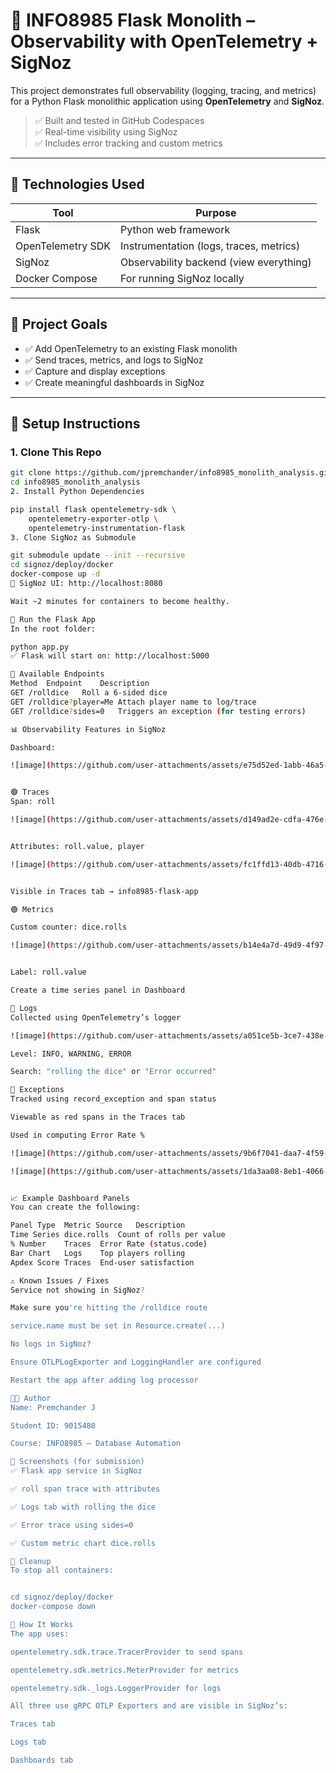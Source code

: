 # 🧠 INFO8985 Flask Monolith – Observability with OpenTelemetry + SigNoz

This project demonstrates full observability (logging, tracing, and metrics) for a Python Flask monolithic application using **OpenTelemetry** and **SigNoz**.

> ✅ Built and tested in GitHub Codespaces  
> ✅ Real-time visibility using SigNoz  
> ✅ Includes error tracking and custom metrics

---

## 📌 Technologies Used

| Tool               | Purpose                                  |
|--------------------|-------------------------------------------|
| Flask              | Python web framework                     |
| OpenTelemetry SDK  | Instrumentation (logs, traces, metrics)  |
| SigNoz             | Observability backend (view everything)  |
| Docker Compose     | For running SigNoz locally               |

---

## 🎯 Project Goals

- ✅ Add OpenTelemetry to an existing Flask monolith  
- ✅ Send traces, metrics, and logs to SigNoz  
- ✅ Capture and display exceptions  
- ✅ Create meaningful dashboards in SigNoz

---

## 🧰 Setup Instructions

### 1. Clone This Repo

```bash
git clone https://github.com/jpremchander/info8985_monolith_analysis.git
cd info8985_monolith_analysis
2. Install Python Dependencies

pip install flask opentelemetry-sdk \
    opentelemetry-exporter-otlp \
    opentelemetry-instrumentation-flask
3. Clone SigNoz as Submodule

git submodule update --init --recursive
cd signoz/deploy/docker
docker-compose up -d
🧭 SigNoz UI: http://localhost:8080   

Wait ~2 minutes for containers to become healthy.

🚀 Run the Flask App
In the root folder:

python app.py
✅ Flask will start on: http://localhost:5000

🔎 Available Endpoints
Method	Endpoint	Description
GET	/rolldice	Roll a 6-sided dice
GET	/rolldice?player=Me	Attach player name to log/trace
GET	/rolldice?sides=0	Triggers an exception (for testing errors)

📊 Observability Features in SigNoz

Dashboard:

![image](https://github.com/user-attachments/assets/e75d52ed-1abb-46a5-a794-d5887b047202)


🟣 Traces
Span: roll

![image](https://github.com/user-attachments/assets/d149ad2e-cdfa-476e-a22b-a2b600286544)


Attributes: roll.value, player

![image](https://github.com/user-attachments/assets/fc1ffd13-40db-4716-9690-f228c1aa174e)


Visible in Traces tab → info8985-flask-app

🟢 Metrics

Custom counter: dice.rolls

![image](https://github.com/user-attachments/assets/b14e4a7d-49d9-4f97-ac58-773e727e94ad)


Label: roll.value

Create a time series panel in Dashboard

🔵 Logs
Collected using OpenTelemetry’s logger

![image](https://github.com/user-attachments/assets/a051ce5b-3ce7-438e-a063-9fc6cf977295)

Level: INFO, WARNING, ERROR

Search: "rolling the dice" or "Error occurred"

🔴 Exceptions
Tracked using record_exception and span status

Viewable as red spans in the Traces tab

Used in computing Error Rate %

![image](https://github.com/user-attachments/assets/9b6f7041-daa7-4f59-9d93-1c2a13e36311)

![image](https://github.com/user-attachments/assets/1da3aa08-8eb1-4066-8867-edd9b2c5535f)


📈 Example Dashboard Panels
You can create the following:

Panel Type	Metric Source	Description
Time Series	dice.rolls	Count of rolls per value
% Number	Traces	Error Rate (status.code)
Bar Chart	Logs	Top players rolling
Apdex Score	Traces	End-user satisfaction

⚠️ Known Issues / Fixes
Service not showing in SigNoz?

Make sure you're hitting the /rolldice route

service.name must be set in Resource.create(...)

No logs in SigNoz?

Ensure OTLPLogExporter and LoggingHandler are configured

Restart the app after adding log processor

🧑‍💻 Author
Name: Premchander J

Student ID: 9015480

Course: INFO8985 – Database Automation

📎 Screenshots (for submission)
✅ Flask app service in SigNoz

✅ roll span trace with attributes

✅ Logs tab with rolling the dice

✅ Error trace using sides=0

✅ Custom metric chart dice.rolls

🧼 Cleanup
To stop all containers:


cd signoz/deploy/docker
docker-compose down

🧠 How It Works
The app uses:

opentelemetry.sdk.trace.TracerProvider to send spans

opentelemetry.sdk.metrics.MeterProvider for metrics

opentelemetry.sdk._logs.LoggerProvider for logs

All three use gRPC OTLP Exporters and are visible in SigNoz’s:

Traces tab

Logs tab

Dashboards tab
